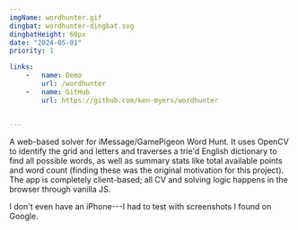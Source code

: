 ```yaml
---
imgName: wordhunter.gif
dingbat: wordhunter-dingbat.svg
dingbatHeight: 60px
date: "2024-05-01"
priority: 1

links:
    -   name: Demo
        url: /wordhunter
    -   name: GitHub
        url: https://github.com/ken-myers/wordhunter


---
```


A web-based solver for iMessage/GamePigeon Word Hunt. It uses OpenCV to identify the grid and letters and traverses a trie'd English dictionary to find all possible words, as well as summary stats like total available points and word count (finding these was the original motivation for this project). The app is completely client-based; all CV and solving logic happens in the browser through vanilla JS. 

I don't even have an iPhone---I had to test with screenshots I found on Google.
